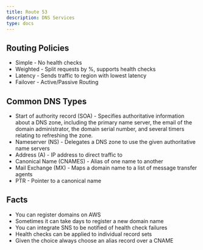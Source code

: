 ```yaml
---
title: Route 53
description: DNS Services
type: docs
---
```


## Routing Policies

* Simple - No health checks
* Weighted - Split requests by %, supports health checks
* Latency - Sends traffic to region with lowest latency
* Failover - Active/Passive Routing

## Common DNS Types

* Start of authority record (SOA) - Specifies authoritative information about a DNS zone, including the primary name server, the email of the domain administrator, the domain serial number, and several timers relating to refreshing the zone.
* Nameserver (NS) - Delegates a DNS zone to use the given authoritative name servers
* Address (A) - IP address to direct traffic to
* Canonical Name (CNAMES) - Alias of one name to another
* Mail Exchange (MX) - Maps a domain name to a list of message transfer agents
* PTR - Pointer to a canonical name

## Facts

* You can register domains on AWS
* Sometimes it can take days to register a new domain name
* You can integrate SNS to be notified of health check failures
* Health checks can be applied to individual record sets
* Given the choice always choose an alias record over a CNAME
